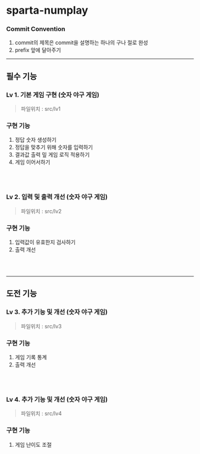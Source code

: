 # sparta-numplay

### Commit Convention
1. commit의 제목은 commit을 설명하는 하나의 구나 절로 완성
2. prefix 앞에 달아주기

***

## 필수 기능

### Lv 1. 기본 게임 구현 (숫자 야구 게임)
> 파일위치 : src/lv1

### 구현 기능
1. 정답 숫자 생성하기
2. 정답을 맞추기 위해 숫자를 입력하기
3. 결과값 출력 밒 게임 로직 적용하기
4. 게임 이어서하기

<br/>
<br/>


### Lv 2. 입력 및 출력 개선 (숫자 야구 게임)
> 파일위치 : src/lv2

### 구현 기능
1. 입력값이 유효한지 검사하기
2. 출력 개선

<br/>
<br/>

***

## 도전 기능

### Lv 3. 추가 기능 및 개선 (숫자 야구 게임)
> 파일위치 : src/lv3

### 구현 기능
1. 게임 기록 통계
2. 출력 개선

<br/>
<br/>


### Lv 4. 추가 기능 및 개선 (숫자 야구 게임)
> 파일위치 : src/lv4

### 구현 기능
1. 게임 난이도 조절
